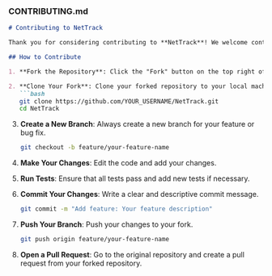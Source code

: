 ### **CONTRIBUTING.md**

```markdown
# Contributing to NetTrack

Thank you for considering contributing to **NetTrack**! We welcome contributions from the community. Here are some guidelines to help you get started.

## How to Contribute

1. **Fork the Repository**: Click the "Fork" button on the top right of this page to create your own copy of the repository.

2. **Clone Your Fork**: Clone your forked repository to your local machine using:
   ```bash
   git clone https://github.com/YOUR_USERNAME/NetTrack.git
   cd NetTrack
   ```

3. **Create a New Branch**: Always create a new branch for your feature or bug fix.
   ```bash
   git checkout -b feature/your-feature-name
   ```

4. **Make Your Changes**: Edit the code and add your changes.

5. **Run Tests**: Ensure that all tests pass and add new tests if necessary.

6. **Commit Your Changes**: Write a clear and descriptive commit message.
   ```bash
   git commit -m "Add feature: Your feature description"
   ```

7. **Push Your Branch**: Push your changes to your fork.
   ```bash
   git push origin feature/your-feature-name
   ```

8. **Open a Pull Request**: Go to the original repository and create a pull request from your forked repository.
